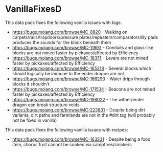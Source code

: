 # VanillaFixesD
This data pack fixes the following vanilla issues with tags:

* https://bugs.mojang.com/browse/MC-8820 - Walking on carpets/rails/trapdoors/pressure plates/repeaters/comparators/lily pads produces the sounds for the block beneath them
* https://bugs.mojang.com/browse/MC-11992 - Conduits and glass-like blocks are not mined faster by pickaxes/affected by Efficiency
* https://bugs.mojang.com/browse/MC-18371 - Levers are not mined faster by pickaxes/affected by Efficiency
* https://bugs.mojang.com/browse/MC-165218 - Several blocks which should logically be immune to the ender dragon are not
* https://bugs.mojang.com/browse/MC-166290 - Water drips through blocks it shouldn't
* https://bugs.mojang.com/browse/MC-171534 - Beacons are not mined faster by pickaxes/affected by Efficiency
* https://bugs.mojang.com/browse/MC-198022 - The wither/ender dragon can break structure voids
* https://bugs.mojang.com/browse/MC-223831 - Despite being dirt variants, dirt paths and farmlands are not in the #dirt tag (will probably not be fixed in vanilla)


This data pack fixes the following vanilla issues with recipes:

* https://bugs.mojang.com/browse/MC-163231 - Despite being a food item, chorus fruit cannot be cooked via campfires/smokers
